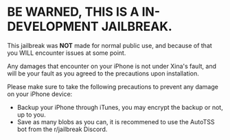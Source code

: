 # BE WARNED, THIS IS A IN-DEVELOPMENT JAILBREAK.

This jailbreak was **NOT** made for normal public use, and because of that you WILL encounter issues at some point.

Any damages that encounter on your iPhone is not under Xina's fault, and will be your fault as you agreed to the precautions upon installation.

Please make sure to take the following precautions to prevent any damage on your iPhone device:
- Backup your iPhone through iTunes, you may encrypt the backup or not, up to you.
- Save as many blobs as you can, it is recommened to use the AutoTSS bot from the r/jailbreak Discord.
